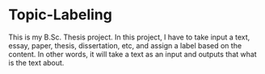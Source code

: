 # Topic-Labeling
This is my B.Sc. Thesis project. In this project, I have to take input a text, essay, paper, thesis, dissertation, etc, and assign a label based on the content. In other words, it will take a text as an input and outputs that what is the text about. 
